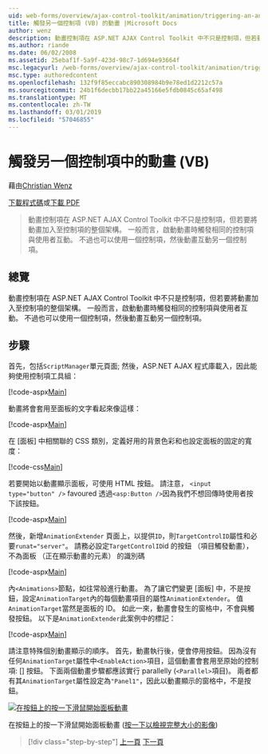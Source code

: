 ```yaml
---
uid: web-forms/overview/ajax-control-toolkit/animation/triggering-an-animation-in-another-control-vb
title: 觸發另一個控制項 (VB) 的動畫 |Microsoft Docs
author: wenz
description: 動畫控制項在 ASP.NET AJAX Control Toolkit 中不只是控制項，但若要將動畫加入至控制項的整個架構。 一般而言，啟動...
ms.author: riande
ms.date: 06/02/2008
ms.assetid: 25ebaf1f-5a9f-423d-98c7-1d694e93664f
msc.legacyurl: /web-forms/overview/ajax-control-toolkit/animation/triggering-an-animation-in-another-control-vb
msc.type: authoredcontent
ms.openlocfilehash: 132f9f85eccabc890308984b9e78ed1d2212c57a
ms.sourcegitcommit: 24b1f6decbb17bb22a45166e5fdb0845c65af498
ms.translationtype: MT
ms.contentlocale: zh-TW
ms.lasthandoff: 03/01/2019
ms.locfileid: "57046855"
---
```

<a name="triggering-an-animation-in-another-control-vb"></a>觸發另一個控制項中的動畫 (VB)
====================
藉由[Christian Wenz](https://github.com/wenz)

[下載程式碼](http://download.microsoft.com/download/f/9/a/f9a26acd-8df4-4484-8a18-199e4598f411/Animation8.vb.zip)或[下載 PDF](http://download.microsoft.com/download/6/7/1/6718d452-ff89-4d3f-a90e-c74ec2d636a3/animation8VB.pdf)

> 動畫控制項在 ASP.NET AJAX Control Toolkit 中不只是控制項，但若要將動畫加入至控制項的整個架構。 一般而言，啟動動畫時觸發相同的控制項與使用者互動。 不過也可以使用一個控制項，然後動畫互動另一個控制項。


## <a name="overview"></a>總覽

動畫控制項在 ASP.NET AJAX Control Toolkit 中不只是控制項，但若要將動畫加入至控制項的整個架構。 一般而言，啟動動畫時觸發相同的控制項與使用者互動。 不過也可以使用一個控制項，然後動畫互動另一個控制項。

## <a name="steps"></a>步驟

首先，包括`ScriptManager`單元頁面; 然後，ASP.NET AJAX 程式庫載入，因此能夠使用控制項工具組：

[!code-aspx[Main](triggering-an-animation-in-another-control-vb/samples/sample1.aspx)]

動畫將會套用至面板的文字看起來像這樣：

[!code-aspx[Main](triggering-an-animation-in-another-control-vb/samples/sample2.aspx)]

在 [面板] 中相關聯的 CSS 類別，定義好用的背景色彩和也設定面板的固定的寬度：

[!code-css[Main](triggering-an-animation-in-another-control-vb/samples/sample3.css)]

若要開始以動畫顯示面板，可使用 HTML 按鈕。 請注意， `<input type="button" />` favoured 透過`<asp:Button />`因為我們不想回傳時使用者按下該按鈕。

[!code-aspx[Main](triggering-an-animation-in-another-control-vb/samples/sample4.aspx)]

然後，新增`AnimationExtender` 頁面上，以提供`ID`，則`TargetControlID`屬性和必要`runat="server"`。 請務必設定`TargetControlID`id 的按鈕 （項目觸發動畫），不為面板 （正在顯示動畫的元素） 的識別碼

[!code-aspx[Main](triggering-an-animation-in-another-control-vb/samples/sample5.aspx)]

內`<Animations>`節點，如往常般進行動畫。 為了讓它們變更 [面板] 中，不是按鈕，設定`AnimationTarget`內的每個動畫項目的屬性`AnimationExtender`。 值`AnimationTarget`當然是面板的 ID。 如此一來，動畫會發生的窗格中，不會與觸發按鈕。 以下是`AnimationExtender`此案例中的標記：

[!code-aspx[Main](triggering-an-animation-in-another-control-vb/samples/sample6.aspx)]

請注意特殊個別動畫顯示的順序。 首先，動畫執行後，便會停用按鈕。 因為沒有任何`AnimationTarget`屬性中`<EnableAction>`項目，這個動畫會套用至原始的控制項: [] 按鈕。 下面兩個動畫步驟都應該實行 parallelly (`<Parallel>`項目)。 兩者都有其`AnimationTarget`屬性設定為`"Panel1"`，因此以動畫顯示的窗格中，不是按鈕。


[![在按鈕上的按一下滑鼠開始面板動畫](triggering-an-animation-in-another-control-vb/_static/image2.png)](triggering-an-animation-in-another-control-vb/_static/image1.png)

在按鈕上的按一下滑鼠開始面板動畫 ([按一下以檢視完整大小的影像](triggering-an-animation-in-another-control-vb/_static/image3.png))

> [!div class="step-by-step"]
> [上一頁](disabling-actions-during-animation-vb.md)
> [下一頁](modifying-animations-from-the-server-side-vb.md)
